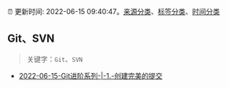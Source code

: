 :alarm_clock: 更新时间: 2022-06-15 09:40:47。[来源分类](../README.md)、[标签分类](../TAGS.md)、[时间分类](../TIMELINE.md)

## Git、SVN


> 关键字：`Git`、`SVN`



- [2022-06-15-Git进阶系列-|-1.-创建完美的提交](https://toutiao.io/k/1k9s8we) 
